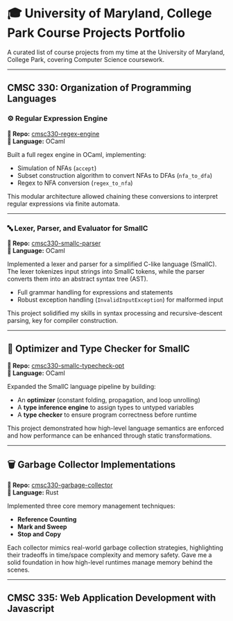 # 🎓 University of Maryland, College Park Course Projects Portfolio
A curated list of course projects from my time at the University of Maryland, College Park, covering Computer Science coursework.

---

## CMSC 330: Organization of Programming Languages

### ⚙️ Regular Expression Engine
**🔗 Repo:** [cmsc330-regex-engine]()  
**📝 Language:** OCaml

Built a full regex engine in OCaml, implementing:
- Simulation of NFAs (`accept`)
- Subset construction algorithm to convert NFAs to DFAs (`nfa_to_dfa`)
- Regex to NFA conversion (`regex_to_nfa`)

This modular architecture allowed chaining these conversions to interpret regular expressions via finite automata. 

---

### 🔤 Lexer, Parser, and Evaluator for SmallC
**🔗 Repo:** [cmsc330-smallc-parser]()  
**📝 Language:** OCaml

Implemented a lexer and parser for a simplified C-like language (SmallC). The lexer tokenizes input strings into SmallC tokens, while the parser converts them into an abstract syntax tree (AST).  
- Full grammar handling for expressions and statements
- Robust exception handling (`InvalidInputException`) for malformed input

This project solidified my skills in syntax processing and recursive-descent parsing, key for compiler construction.

---

## 🔧 Optimizer and Type Checker for SmallC
**🔗 Repo:** [cmsc330-smallc-typecheck-opt]()  
**📝 Language:** OCaml

Expanded the SmallC language pipeline by building:
- An **optimizer** (constant folding, propagation, and loop unrolling)
- A **type inference engine** to assign types to untyped variables
- A **type checker** to ensure program correctness before runtime

This project demonstrated how high-level language semantics are enforced and how performance can be enhanced through static transformations.

---

## 🗑️ Garbage Collector Implementations
**🔗 Repo:** [cmsc330-garbage-collector]()  
**📝 Language:** Rust

Implemented three core memory management techniques:
- **Reference Counting**
- **Mark and Sweep**
- **Stop and Copy**

Each collector mimics real-world garbage collection strategies, highlighting their tradeoffs in time/space complexity and memory safety. Gave me a solid foundation in how high-level runtimes manage memory behind the scenes.

---

## CMSC 335: Web Application Development with Javascript


